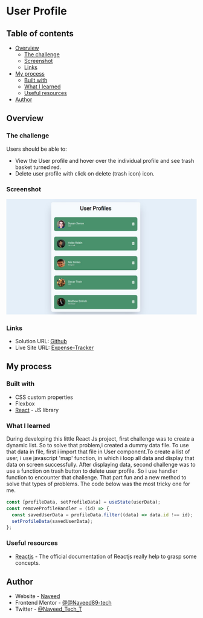 # User Profile

## Table of contents

- [Overview](#overview)
  - [The challenge](#the-challenge)
  - [Screenshot](#screenshot)
  - [Links](#links)
- [My process](#my-process)
  - [Built with](#built-with)
  - [What I learned](#what-i-learned)
  - [Useful resources](#useful-resources)
- [Author](#author)

## Overview

### The challenge

Users should be able to:

- View the User profile and hover over the individual profile and see trash basket turned red.
- Delete user profile with click on delete (trash icon) icon.

### Screenshot

![](/screenshot.png)

### Links

- Solution URL: [Github](https://github.com/Naveed89-tech/user_profile)
- Live Site URL: [Expense-Tracker](https://expenses-tracker-application.netlify.app/)

## My process

### Built with

- CSS custom properties
- Flexbox
- [React](https://reactjs.org/) - JS library

### What I learned

During developing this little React Js project, first challenge was to create a dynamic list.
So to solve that problem,i created a dummy data file. To use that data in file, first i import that file in User component.To create a list of user, i use javascript 'map' function, in which i loop all data and display that data on screen successfully.
After displaying data, second challenge was to use a function on trash button to delete user profile.
So i use handler function to encounter that challenge. That part fun and a new method to solve that types of problems.
The code below was the most tricky one for me.

```js
const [profileData, setProfileData] = useState(userData);
const removeProfileHandler = (id) => {
  const savedUserData = profileData.filter((data) => data.id !== id);
  setProfileData(savedUserData);
};
```

### Useful resources

- [Reactjs](https://reactjs.org/docs/create-a-new-react-app.html#create-react-app) - The official documentation of Reactjs really help to grasp some concepts.

## Author

- Website - [Naveed](https://naveedtechs.netlify.app/)
- Frontend Mentor - [@@Naveed89-tech](https://www.frontendmentor.io/profile/Naveed89-tech)
- Twitter - [@Naveed_Tech_T](https://twitter.com/Naveed_Tech_T)
